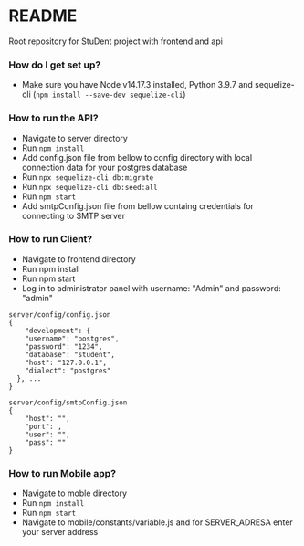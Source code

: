 # README #

Root repository for StuDent project with frontend and api

### How do I get set up? ###

* Make sure you have Node v14.17.3 installed, Python 3.9.7 and sequelize-cli (```npm install --save-dev sequelize-cli```)

### How to run the API? ###

* Navigate to server directory
* Run ```npm install```
* Add config.json file from bellow to config directory with local connection data for your postgres database
* Run ```npx sequelize-cli db:migrate```
* Run ```npx sequelize-cli db:seed:all```
* Run ```npm start``` 
* Add smtpConfig.json file from bellow containg credentials for connecting to SMTP server

### How to run Client? ###

* Navigate to frontend directory
* Run npm install
* Run npm start
* Log in to administrator panel with username: "Admin" and password: "admin"

```
server/config/config.json
{
    "development": {
    "username": "postgres",
    "password": "1234",
    "database": "student",
    "host": "127.0.0.1",
    "dialect": "postgres"
  }, ...
} 
```
```
server/config/smtpConfig.json
{
    "host": "",
    "port": ,
    "user": "", 
    "pass": ""
}
```

### How to run Mobile app? ###
* Navigate to moble directory
* Run ```npm install```
* Run ```npm start```
* Navigate to mobile/constants/variable.js and for SERVER_ADRESA enter your server address
